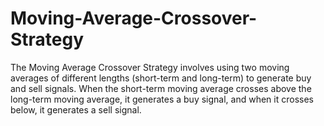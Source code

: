 # Moving-Average-Crossover-Strategy
The Moving Average Crossover Strategy involves using two moving averages of different lengths (short-term and long-term) to generate buy and sell signals. When the short-term moving average crosses above the long-term moving average, it generates a buy signal, and when it crosses below, it generates a sell signal.

